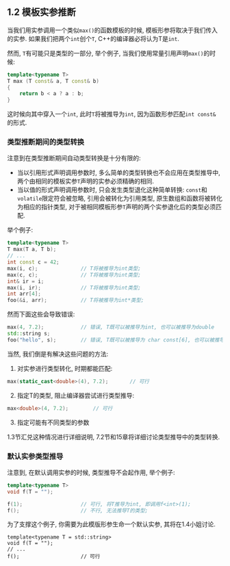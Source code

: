 ## 1.2 模板实参推断

当我们用实参调用一个类似`max()`的函数模板的时候, 模板形参将取决于我们传入的实参. 如果我们把两个`int`创个`T`, C++的编译器必将认为T是`int`.

然而, `T`有可能只是类型的一部分, 举个例子, 当我们使用常量引用声明`max()`的时候:

```cpp
template<typename T>
T max (T const& a, T const& b)
{
	return b < a ? a : b;
}
```

这时候向其中穿入一个`int`, 此时`T`将被推导为`int`, 因为函数形参匹配`int const& `的形式.

### 类型推断期间的类型转换

注意到在类型推断期间自动类型转换是十分有限的:

- 当以引用形式声明调用参数时, 多么简单的类型转换也不会应用在类型推导中, 两个由相同的模板实参`T`声明的实参必须精确的相同.
- 当以值的形式声明调用参数时, 只会发生类型退化这种简单转换: `const`和`volatile`限定符会被忽略, 引用会被转化为引用类型, 原生数组和函数将被转化为相应的指针类型, 对于被相同模板形参`T`声明的两个实参退化后的类型必须匹配.

举个例子:

```cpp
template<typename T>
T max(T a, T b);
// ...
int const c = 42;
max(i, c);				// T将被推导为int类型;
max(c, c);				// T将被推导为int类型;
int& ir = i;
max(i, ir);				// T将被推导为int类型;
int arr[4];
foo(&i, arr);			// T将被推导为int*类型;
```

然而下面这些会导致错误:

```cpp
max(4, 7.2);			// 错误, T既可以被推导为int, 也可以被推导为double
std::string s;
foo("hello", s);		// 错误, T既可以被推导为 char const[6], 也可以被推导为std::string
```

当然, 我们倒是有解决这些问题的方法:

1. 对实参进行类型转化, 时期都能匹配:

```cpp
max(static_cast<double>(4), 7.2);		// 可行
```

2. 指定T的类型, 阻止编译器尝试进行类型推导:

```cpp
max<double>(4, 7.2);		// 可行
```

3. 指定可能有不同类型的参数

1.3节汇兑这种情况进行详细说明, 7.2节和15章将详细讨论类型推导中的类型转换.



### 默认实参类型推导

注意到, 在默认调用实参的时候, 类型推导不会起作用, 举个例子:

```cpp
template<typename T>
void f(T = "");

f(1);					// 可行, 将T推导为int, 即调用f<int>(1);
f();					// 不行, 无法推导T的类型;
```

为了支撑这个例子, 你需要为此模版形参生命一个默认实参, 其将在1.4小姐讨论.

```
template<typename T = std::string>
void f(T = "");
// ...
f();					// 可行
```

